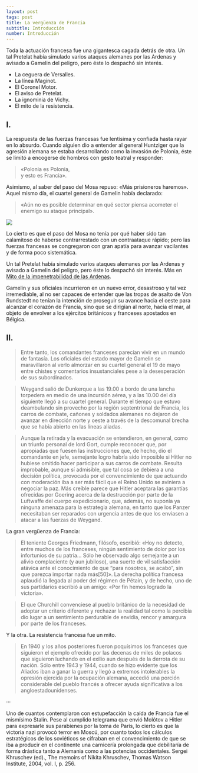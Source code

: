 ```yaml
---
layout: post
tags: post
title: La vergüenza de Francia
subtitle: Introducción
number: Introducción
---
```


Toda la actuación francesa fue una gigantesca cagada detrás de otra. Un tal Pretelat había simulado varios ataques alemanes por las Ardenas y avisado a Gamelin del peligro, pero éste lo despachó sin interés.

+ La ceguera de Versalles.
+ La línea Maginot.
+ El Coronel Motor.
+ El aviso de Pretelat.
+ La ignominia de Vichy.
+ El mito de la resistencia.

## I.

La respuesta de las fuerzas francesas fue lentísima y confiada hasta rayar en lo absurdo. Cuando alguien dio a entender al general Huntziger que la agresión alemana se estaba desarrollando como la invasión de Polonia, éste se limitó a encogerse de hombros con gesto teatral y responder: 

> «Polonia es Polonia, <br> y esto es Francia». 

Asimismo, al saber del paso del Mosa repuso: «Más prisioneros haremos». Aquel mismo día, el cuartel general de Gamelin había declarado: 

> «Aún no es posible determinar en qué sector piensa acometer el enemigo su ataque principal».

<picture>
<img src="https://upload.wikimedia.org/wikipedia/commons/thumb/7/7e/Le_g%C3%A9n%C3%A9ral_Weygand%2C_Paul-Boncour%2C_et_le_g%C3%A9n%C3%A9ral_Gamelin_-_exercices_combin%C3%A9s_de_1932.jpg/1600px-Le_g%C3%A9n%C3%A9ral_Weygand%2C_Paul-Boncour%2C_et_le_g%C3%A9n%C3%A9ral_Gamelin_-_exercices_combin%C3%A9s_de_1932.jpg">
</picture>

Lo cierto es que el paso del Mosa no tenía por qué haber sido tan calamitoso de haberse contrarrestado con un contraataque rápido; pero las fuerzas francesas se congregaron con gran apatía para avanzar vacilantes y de forma poco sistemática.

Un tal Pretelat había simulado varios ataques alemanes por las Ardenas y avisado a Gamelin del peligro, pero éste lo despachó sin interés. Más en [Mito de la impenetrabilidad de las Ardenas](https://www.forosegundaguerra.com/viewtopic.php?f=47&t=22338).

Gamelin y sus oficiales incurrieron en un nuevo error, desastroso y tal vez irremediable, al no ser capaces de entender que las tropas de asalto de Von Rundstedt no tenían la intención de proseguir su avance hacia el oeste para alcanzar el corazón de Francia, sino que se dirigían al norte, hacia el mar, al objeto de envolver a los ejércitos británicos y franceses apostados en Bélgica.

## II.

> Entre tanto, los comandantes franceses parecían vivir en un mundo de fantasía. Los oficiales del estado mayor de Gamelin se maravillaron al verlo almorzar en su cuartel general el 19 de mayo entre chistes y comentarios insustanciales pese a la desesperación de sus subordinados.

> Weygand salió de Dunkerque a las 19.00 a bordo de una lancha torpedera en medio de una incursión aérea, y a las 10.00 del día siguiente llegó a su cuartel general. Durante el tiempo que estuvo deambulando sin provecho por la región septentrional de Francia, los carros de combate, cañones y soldados alemanes no dejaron de avanzar en dirección norte y oeste a través de la descomunal brecha que se había abierto en las líneas aliadas.

> Aunque la retirada y la evacuación se entendieron, en general, como un triunfo personal de lord Gort, cumple reconocer que, por apropiadas que fuesen las instrucciones que, de hecho, dio el comandante en jefe, semejante logro habría sido imposible si Hitler no hubiese omitido hacer participar a sus carros de combate. Resulta improbable, aunque sí admisible, que tal cosa se debiera a una decisión política, provocada por el convencimiento de que actuando con moderación iba a ser más fácil que el Reino Unido se aviniera a negociar la paz. Más creíble parece que Hitler aceptara las garantías ofrecidas por Goering acerca de la destrucción por parte de la Luftwaffe del cuerpo expedicionario, que, además, no suponía ya ninguna amenaza para la estrategia alemana, en tanto que los Panzer necesitaban ser reparados con urgencia antes de que los enviasen a atacar a las fuerzas de Weygand.

La gran vergüenza de Francia:

> El teniente Georges Friedmann, filósofo, escribió: «Hoy no detecto, entre muchos de los franceses, ningún sentimiento de dolor por los infortunios de su patria… Sólo he observado algo semejante a un alivio complaciente (y aun jubiloso), una suerte de vil satisfacción atávica ante el conocimiento de que “para nosotros, se acabó”, sin que parezca importar nada más[50]». La derecha política francesa aplaudió la llegada al poder del régimen de Pétain, y de hecho, uno de sus partidarios escribió a un amigo: «Por fin hemos logrado la victoria».

> El que Churchill convenciese al pueblo británico de la necesidad de adoptar un criterio diferente y rechazar la realidad tal como la percibía dio lugar a un sentimiento perdurable de envidia, rencor y amargura por parte de los franceses.

Y la otra. La resistencia francesa fue un mito.

> En 1940 y los años posteriores fueron poquísimos los franceses que siguieron el ejemplo ofrecido por las decenas de miles de polacos que siguieron luchando en el exilio aun después de la derrota de su nación. Sólo entre 1943 y 1944, cuando se hizo evidente que los Aliados iban a ganar la guerra y llegó a extremos intolerables la opresión ejercida por la ocupación alemana, accedió una porción considerable del pueblo francés a ofrecer ayuda significativa a los angloestadounidenses.

···

Uno de cuantos contemplaron con estupefacción la caída de Francia fue el mismísimo Stalin. Pese al cumplido telegrama que envió Molótov a Hitler para expresarle sus parabienes por la toma de París, lo cierto es que la victoria nazi provocó terror en Moscú, por cuanto todos los cálculos estratégicos de los soviéticos se cifraban en el convencimiento de que se iba a producir en el continente una carnicería prolongada que debilitaría de forma drástica tanto a Alemania como a las potencias occidentales. Sergei Khruschev (ed)., The memoirs of Nikita Khruschev, Thomas Watson Institute, 2004, vol. I, p. 256.

